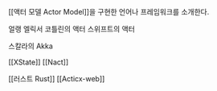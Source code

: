 [[액터 모델 Actor Model]]을 구현한 언어나 프레임워크를 소개한다.

얼랭
엘릭서 
코틀린의 액터
스위프트의 액터

스칼라의 Akka

[[XState]]
[[Nact]]

[[러스트 Rust]] [[Acticx-web]]